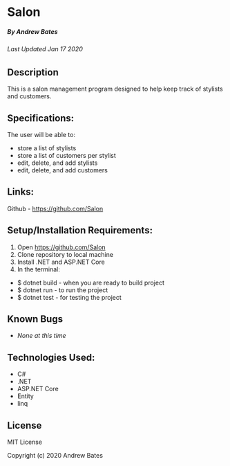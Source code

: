 # Salon
##### By Andrew Bates
###### Last Updated Jan 17 2020

## Description

This is a salon management program designed to help keep track of stylists and customers.

## Specifications:

The user will be able to:

  - store a list of stylists 
  - store a list of customers per stylist
  - edit, delete, and add stylists
  - edit, delete, and add customers

## Links:

Github - https://github.com/Salon

## Setup/Installation Requirements:

1. Open https://github.com/Salon
2. Clone repository to local machine 
3. Install .NET and ASP.NET Core
4. In the terminal:

  - $ dotnet build - when you are ready to build project
  - $ dotnet run - to run the project 
  - $ dotnet test - for testing the project

## Known Bugs

* _None at this time_

## Technologies Used:

* C#
* .NET
* ASP.NET Core
* Entity
* linq

## License
MIT License

Copyright (c) 2020 Andrew Bates
